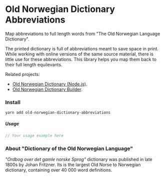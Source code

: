# Old Norwegian Dictionary Abbreviations

Map abbreviations to full length words from "The Old Norwegian Language Dictionary".

The printed dictionary is full of abbreviations meant to save space in print. While working with online versions of the same source material, there is little use for these abbreviations. This library helps you map them back to their full length equilevants.

Related projects:
- [Old Norwegian Dictionary (Node.js)](https://github.com/stscoundrel/old-norwegian-dictionary).
- [Old Norwegian Dictionary Builder](https://github.com/stscoundrel/old-norwegian-dictionary-builder).


### Install

`yarn add old-norwegian-dictionary-abbreviations`

##### Usage

```javascript
// Your usage example here
```


### About "Dictionary of the Old Norwegian Language"

_"Ordbog over det gamle norske Sprog"_ dictionary was published in late 1800s by Johan Fritzner. Its is the largest Old Norse to Norwegian dictionary, containing over 40 000 word definitions.
